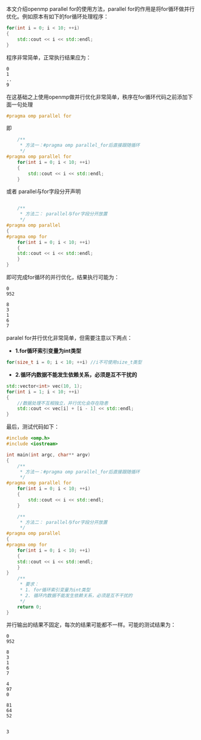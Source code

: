 ﻿
本文介绍openmp parallel for的使用方法，parallel for的作用是将for循环做并行优化。例如原本有如下的for循环处理程序：

```cpp
for(int i = 0; i < 10; ++i)
{
    std::cout << i << std::endl;
}
```

程序非常简单，正常执行结果应为：

```
0
1
..
9
```
在这基础之上使用openmp做并行优化非常简单，秩序在for循环代码之前添加下面一句处理

```cpp
#pragma omp parallel for
```
即

```cpp
    /**
     * 方法一：#pragma omp parallel_for后直接跟随循环
     */
#pragma omp parallel for
    for(int i = 0; i < 10; ++i)
    {
        std::cout << i << std::endl;
    }
```
或者 parallel与for字段分开声明

```cpp

    /**
     * 方法二： parallel与for字段分开放置
     */
#pragma omp parallel 
{
#pragma omp for
    for(int i = 0; i < 10; ++i)
    {
	std::cout << i << std::endl;
    }
}
```

即可完成for循环的并行优化，结果执行可能为：

```
0
952

8
3
1
6
7
```

paralel for并行优化非常简单，但需要注意以下两点：

- **1.for循环索引变量为int类型**

```cpp
for(size_t i = 0; i < 10; ++i) //i不可使用size_t类型
```

- **2.循环内数据不能发生依赖关系，必须是互不干扰的**

```cpp
std::vector<int> vec(10, 1);
for(int i = 1; i < 10; ++i)
{
    //数据处理不互相独立，并行优化会存在隐患
    std::cout << vec[i] + [i - 1] << std::endl;
}
```

最后，测试代码如下：

```cpp
#include <omp.h>
#include <iostream>

int main(int argc, char** argv)
{
    /**
     * 方法一：#pragma omp parallel_for后直接跟随循环
     */
#pragma omp parallel for
    for(int i = 0; i < 10; ++i)
    {
        std::cout << i << std::endl;
    }

    /**
     * 方法二： parallel与for字段分开放置
     */
#pragma omp parallel 
{
#pragma omp for
    for(int i = 0; i < 10; ++i)
    {
	std::cout << i << std::endl;
    }
}
    /**
     * 要求：
     * 1. for循环索引变量为int类型
     * 2. 循环内数据不能发生依赖关系，必须是互不干扰的
     */
    return 0;
}
```
并行输出的结果不固定，每次的结果可能都不一样。可能的测试结果为：

```
0
952

8
3
1
6
7

4
97
0

81
64
52


3
```


